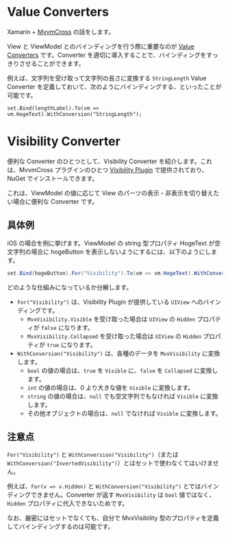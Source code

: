 <!--
title:   MvvmCross の Visibility Converter
tags:    MvvmCross,Xamarin
id:      5a46b4b4e439635af91f
private: false
-->
# Value Converters

Xamarin + [MvvmCross](https://github.com/MvvmCross/MvvmCross) の話をします。

View と ViewModel とのバインディングを行う際に重要なのが [Value Converters](https://github.com/MvvmCross/MvvmCross/wiki/Value-Converters) です。Converter を適切に導入することで、バインディングをすっきりさせることができます。

例えば、文字列を受け取って文字列の長さに変換する `StringLength` Value Converter を定義しておいて、次のようにバインディングする、といったことが可能です。

```
set.Bind(lengthLabel).To(vm => vm.HogeText).WithConversion("StringLength");
```

# Visibility Converter

便利な Converter のひとつとして、Visibility Converter を紹介します。これは、MvvmCross プラグインのひとつ [Visibility Plugin](http://www.nuget.org/packages/MvvmCross.HotTuna.Plugin.Visibility/) で提供されており、NuGet でインストールできます。

これは、ViewModel の値に応じて View のパーツの表示・非表示を切り替えたい場合に便利な Converter です。

## 具体例

iOS の場合を例に挙げます。ViewModel の string 型プロパティ HogeText が空文字列の場合に hogeButton を表示しないようにするには、以下のようにします。

```csharp
set.Bind(hogeButton).For("Visibility").To(vm => vm.HogeText).WithConversion("Visibility");
```

どのような仕組みになっているか分解します。

- `For("Visibility")` は、Visibility Plugin が提供している `UIView` へのバインディングです。
	- `MvxVisibility.Visible` を受け取った場合は `UIView` の `Hidden` プロパティが `false` になります。
	- `MvxVisibility.Collapsed` を受け取った場合は `UIView` の `Hidden` プロパティが `true` になります。
- `WithConversion("Visibility")` は、各種のデータを `MvxVisibility` に変換します。
	- `bool` の値の場合は、`true` を `Visible` に、`false` を `Collapsed` に変換します。
	- `int` の値の場合は、0 より大きな値を `Visible` に変換します。
	- `string` の値の場合は、`null` でも空文字列でもなければ `Visible` に変換します。
	- その他オブジェクトの場合は、`null` でなければ `Visible` に変換します。

## 注意点

`For("Visibility")` と `WithConversion("Visibility")`（または `WithConversion("InvertedVisibility")`）とはセットで使わなくてはいけません。

例えば、`For(v => v.Hidden)` と `WithConversion("Visibility")` とではバインディングできません。Converter が返す `MvxVisibility` は `bool` 値ではなく、`Hidden` プロパティに代入できないためです。

なお、厳密にはセットでなくても、自分で MvxVisibility 型のプロパティを定義してバインディングするのは可能です。